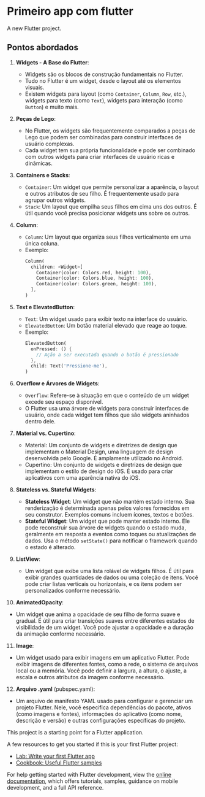 # Primeiro app com flutter

A new Flutter project.

## Pontos abordados

1. **Widgets - A Base do Flutter**:
   - Widgets são os blocos de construção fundamentais no Flutter.
   - Tudo no Flutter é um widget, desde o layout até os elementos visuais.
   - Existem widgets para layout (como `Container`, `Column`, `Row`, etc.), widgets para texto (como `Text`), widgets para interação (como `Button`) e muito mais.

2. **Peças de Lego**:
   - No Flutter, os widgets são frequentemente comparados a peças de Lego que podem ser combinadas para construir interfaces de usuário complexas.
   - Cada widget tem sua própria funcionalidade e pode ser combinado com outros widgets para criar interfaces de usuário ricas e dinâmicas.

3. **Containers e Stacks**:
   - `Container`: Um widget que permite personalizar a aparência, o layout e outros atributos de seu filho. É frequentemente usado para agrupar outros widgets.
   - `Stack`: Um layout que empilha seus filhos em cima uns dos outros. É útil quando você precisa posicionar widgets uns sobre os outros.

4. **Column**:
   - `Column`: Um layout que organiza seus filhos verticalmente em uma única coluna.
   - Exemplo:
     ```dart
     Column(
       children: <Widget>[
         Container(color: Colors.red, height: 100),
         Container(color: Colors.blue, height: 100),
         Container(color: Colors.green, height: 100),
       ],
     )
     ```

5. **Text e ElevatedButton**:
   - `Text`: Um widget usado para exibir texto na interface do usuário.
   - `ElevatedButton`: Um botão material elevado que reage ao toque.
   - Exemplo:
     ```dart
     ElevatedButton(
       onPressed: () {
         // Ação a ser executada quando o botão é pressionado
       },
       child: Text('Pressione-me'),
     )
     ```

6. **Overflow e Árvores de Widgets**:
   - `Overflow`: Refere-se à situação em que o conteúdo de um widget excede seu espaço disponível.
   - O Flutter usa uma árvore de widgets para construir interfaces de usuário, onde cada widget tem filhos que são widgets aninhados dentro dele.

7. **Material vs. Cupertino**:
   - Material: Um conjunto de widgets e diretrizes de design que implementam o Material Design, uma linguagem de design desenvolvida pelo Google. É amplamente utilizado no Android.
   - Cupertino: Um conjunto de widgets e diretrizes de design que implementam o estilo de design do iOS. É usado para criar aplicativos com uma aparência nativa do iOS.


8. **Stateless vs. Stateful Widgets**:
   - **Stateless Widget**: Um widget que não mantém estado interno. Sua renderização é determinada apenas pelos valores fornecidos em seu construtor. Exemplos comuns incluem ícones, textos e botões.
   - **Stateful Widget**: Um widget que pode manter estado interno. Ele pode reconstruir sua árvore de widgets quando o estado muda, geralmente em resposta a eventos como toques ou atualizações de dados. Usa o método `setState()` para notificar o framework quando o estado é alterado.

9. **ListView**:
   - Um widget que exibe uma lista rolável de widgets filhos. É útil para exibir grandes quantidades de dados ou uma coleção de itens. Você pode criar listas verticais ou horizontais, e os itens podem ser personalizados conforme necessário.

10. **AnimatedOpacity**:
   - Um widget que anima a opacidade de seu filho de forma suave e gradual. É útil para criar transições suaves entre diferentes estados de visibilidade de um widget. Você pode ajustar a opacidade e a duração da animação conforme necessário.

11. **Image**:
   - Um widget usado para exibir imagens em um aplicativo Flutter. Pode exibir imagens de diferentes fontes, como a rede, o sistema de arquivos local ou a memória. Você pode definir a largura, a altura, o ajuste, a escala e outros atributos da imagem conforme necessário.

12. **Arquivo .yaml** (pubspec.yaml):
   - Um arquivo de manifesto YAML usado para configurar e gerenciar um projeto Flutter. Nele, você especifica dependências do pacote, ativos (como imagens e fontes), informações do aplicativo (como nome, descrição e versão) e outras configurações específicas do projeto.


This project is a starting point for a Flutter application.

A few resources to get you started if this is your first Flutter project:

- [Lab: Write your first Flutter app](https://docs.flutter.dev/get-started/codelab)
- [Cookbook: Useful Flutter samples](https://docs.flutter.dev/cookbook)

For help getting started with Flutter development, view the
[online documentation](https://docs.flutter.dev/), which offers tutorials,
samples, guidance on mobile development, and a full API reference.
